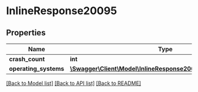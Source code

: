 # InlineResponse20095

## Properties
Name | Type | Description | Notes
------------ | ------------- | ------------- | -------------
**crash_count** | **int** |  | [optional] 
**operating_systems** | [**\Swagger\Client\Model\InlineResponse20095OperatingSystems[]**](InlineResponse20095OperatingSystems.md) |  | [optional] 

[[Back to Model list]](../README.md#documentation-for-models) [[Back to API list]](../README.md#documentation-for-api-endpoints) [[Back to README]](../README.md)


